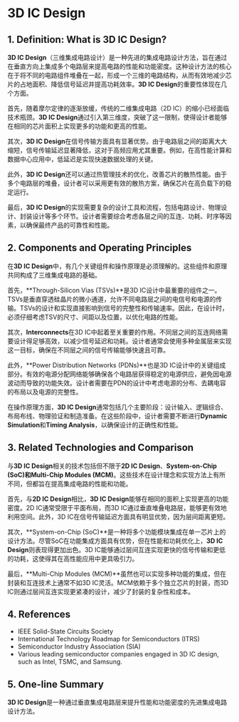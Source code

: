 # 3D IC Design

## 1. Definition: What is **3D IC Design**?
**3D IC Design**（三维集成电路设计）是一种先进的集成电路设计方法，旨在通过在垂直方向上集成多个电路层来提高电路的性能和功能密度。这种设计方法的核心在于将不同的电路组件堆叠在一起，形成一个三维的电路结构，从而有效地减少芯片的占地面积、降低信号延迟并提高功耗效率。**3D IC Design**的重要性体现在几个方面。

首先，随着摩尔定律的逐渐放缓，传统的二维集成电路（2D IC）的缩小已经面临技术瓶颈。**3D IC Design**通过引入第三维度，突破了这一限制，使得设计者能够在相同的芯片面积上实现更多的功能和更高的性能。

其次，**3D IC Design**在信号传输方面具有显著优势。由于电路层之间的距离大大缩短，信号传输延迟显著降低，这对于高频应用尤其重要。例如，在高性能计算和数据中心应用中，低延迟是实现快速数据处理的关键。

此外，**3D IC Design**还可以通过热管理技术的优化，改善芯片的散热性能。由于多个电路层的堆叠，设计者可以采用更有效的散热方案，确保芯片在高负载下的稳定运行。

最后，**3D IC Design**的实现需要复杂的设计工具和流程，包括电路设计、物理设计、封装设计等多个环节。设计者需要综合考虑各层之间的互连、功耗、时序等因素，以确保最终产品的可靠性和性能。

## 2. Components and Operating Principles
在**3D IC Design**中，有几个关键组件和操作原理是必须理解的。这些组件和原理共同构成了三维集成电路的基础。

首先，**Through-Silicon Vias (TSVs)**是3D IC设计中最重要的组件之一。TSVs是垂直穿透硅晶片的微小通道，允许不同电路层之间的电信号和电源的传输。TSVs的设计和实现直接影响到信号的完整性和传输速率。因此，在设计时，必须仔细考虑TSV的尺寸、间距以及位置，以优化电路的性能。

其次，**Interconnects**在3D IC中起着至关重要的作用。不同层之间的互连网络需要设计得足够高效，以减少信号延迟和功耗。设计者通常会使用多种金属层来实现这一目标，确保在不同层之间的信号传输能够快速且可靠。

此外，**Power Distribution Networks (PDNs)**也是3D IC设计中的关键组成部分。有效的电源分配网络能够确保各个电路层获得稳定的电源供应，避免因电源波动而导致的功能失效。设计者需要在PDN的设计中考虑电源的分布、去耦电容的布局以及电源的完整性。

在操作原理方面，**3D IC Design**通常包括几个主要阶段：设计输入、逻辑综合、布局布线、物理验证和制造准备。在这些阶段中，设计者需要不断进行**Dynamic Simulation**和**Timing Analysis**，以确保设计的正确性和性能。

## 3. Related Technologies and Comparison
与**3D IC Design**相关的技术包括但不限于**2D IC Design**、**System-on-Chip (SoC)**和**Multi-Chip Modules (MCM)**。这些技术在设计理念和实现方法上有所不同，但都旨在提高集成电路的性能和功能。

首先，与**2D IC Design**相比，**3D IC Design**能够在相同的面积上实现更高的功能密度。2D IC通常受限于平面布局，而3D IC通过垂直堆叠电路层，能够更有效地利用空间。此外，3D IC在信号传输延迟方面具有明显优势，因为层间距离更短。

其次，**System-on-Chip (SoC)**是一种将多个功能模块集成在单一芯片上的设计方法。尽管SoC在功能集成方面具有优势，但在性能和功耗优化上，**3D IC Design**则表现得更加出色。3D IC能够通过层间互连实现更快的信号传输和更低的功耗，这使得其在高性能应用中更具吸引力。

最后，**Multi-Chip Modules (MCM)**虽然也可以实现多种功能的集成，但在封装和互连技术上通常不如3D IC灵活。MCM依赖于多个独立芯片的封装，而3D IC则通过层间互连实现更紧凑的设计，减少了封装的复杂性和成本。

## 4. References
- IEEE Solid-State Circuits Society
- International Technology Roadmap for Semiconductors (ITRS)
- Semiconductor Industry Association (SIA)
- Various leading semiconductor companies engaged in 3D IC design, such as Intel, TSMC, and Samsung.

## 5. One-line Summary
**3D IC Design**是一种通过垂直集成电路层来提升性能和功能密度的先进集成电路设计方法。